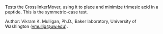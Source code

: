 Tests the CrosslinkerMover, using it to place and minimize trimesic acid in a peptide.  This is the symmetric-case test.

Author: Vikram K. Mulligan, Ph.D., Baker laboratory, University of Washington (vmullig@uw.edu).

